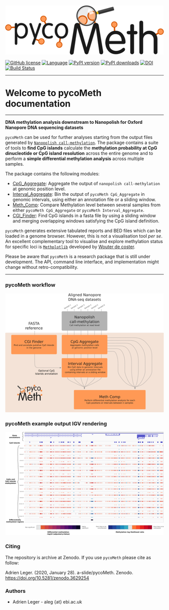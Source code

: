 ![](pictures/pycoMeth_long.png)

[![GitHub license](https://img.shields.io/github/license/a-slide/pycoMeth.svg)](https://github.com/a-slide/pycoMeth/blob/master/LICENSE)
[![Language](https://img.shields.io/badge/Language-Python3-yellow.svg)](https://www.python.org/)
[![PyPI version](https://badge.fury.io/py/pycoMeth.svg)](https://badge.fury.io/py/pycoMeth)
[![PyPI downloads](https://pepy.tech/badge/pycoMeth)](https://pepy.tech/project/pycoMeth)
[![DOI](https://zenodo.org/badge/211195001.svg)](https://zenodo.org/badge/latestdoi/211195001)
[![Build Status](https://travis-ci.com/a-slide/pycoMeth.svg?branch=master)](https://travis-ci.com/a-slide/pycoMeth)

---

# Welcome to pycoMeth documentation

---

**DNA methylation analysis downstream to Nanopolish for Oxford Nanopore DNA sequencing datasets**

`pycoMeth` can be used for further analyses starting from the output files generated by [`Nanopolish call-methylation`](https://github.com/jts/nanopolish). The package contains a suite of tools to **find CpG islands** calculate the **methylation probability at CpG dinucleotide or CpG island resolution** across the entire genome and to perform a **simple differential methylation analysis** across multiple samples.

The package contains the following modules:

* [CpG_Aggregate](CpG_Aggregate/usage): Aggregate the output of `nanopolish call-methylation` at genomic position level.
* [Interval_Aggregate](Interval_Aggregate/usage): Bin the output of `pycoMeth CpG_Aggregate` in genomic intervals, using either an annotation file or a sliding window.
* [Meth_Comp](Meth_Comp/usage): Compare Methylation level between several samples from either `pycoMeth CpG_Aggregate` or `pycoMeth Interval_Aggregate`.
* [CGI_Finder](CGI_Finder/usage): Find CpG islands in a fasta file by using a sliding window and merging overlapping windows satisfying the CpG island definition.

`pycoMeth` generates extensive tabulated reports and BED files which can be loaded in a genome browser. However, this is not a visualisation tool *per se*. An excellent complementary tool to visualise and explore methylation status for specific loci is [`Methplotlib`](https://github.com/wdecoster/methplotlib) developed by [Wouter de coster](https://twitter.com/wouter_decoster).

Please be aware that `pycoMeth` is a research package that is still under development. The API, command line interface, and implementation might change without retro-compatibility.

---

### pycoMeth workflow

![Workflow](pictures/pycoMeth_package.png)

### pycoMeth example output IGV rendering

![](pictures/pycoMeth_all.png)

### Citing

The repository is archive at Zenodo. If you use `pycoMeth` please cite as follow:

Adrien Leger. (2020, January 28). a-slide/pycoMeth. Zenodo. https://doi.org/10.5281/zenodo.3629254

### Authors

* Adrien Leger - aleg {at} ebi.ac.uk
